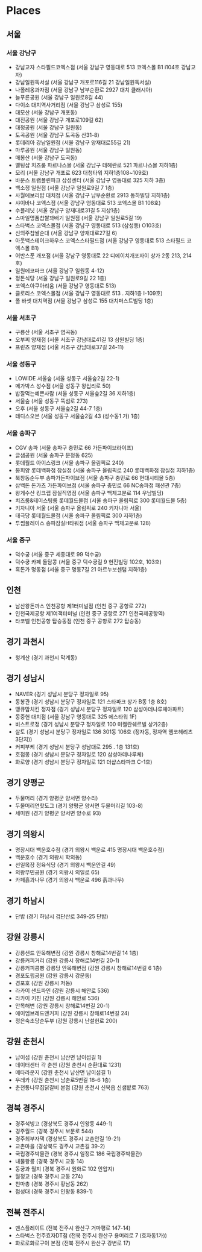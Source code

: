 # Places
## 서울
### 서울 강남구
* 강남교자 스타필드코엑스점 (서울 강남구 영동대로 513 코엑스몰 B1 i104호 강남교자)
* 강남일원독서실 (서울 강남구 개포로116길 21 강남일원독서실)
* 나폴레옹과자점 (서울 강남구 남부순환로 2927 대치 클래시아)
* 늘푸른공원 (서울 강남구 일원로8길 44)
* 다이소 대치역사거리점 (서울 강남구 삼성로 155)
* 대모산 (서울 강남구 개포동)
* 대진공원 (서울 강남구 개포로109길 62)
* 대청공원 (서울 강남구 일원동)
* 도곡공원 (서울 강남구 도곡동 산31-8)
* 롯데리아 강남일원점 (서울 강남구 양재대로55길 21)
* 마루공원 (서울 강남구 일원동)
* 매봉산 (서울 강남구 도곡동)
* 멜팅샵 치즈룸 파르나스몰 (서울 강남구 테헤란로 521 파르나스몰 지하1층)
* 모리 (서울 강남구 개포로 623 대청타워 지하1층108~109호)
* 바운스 트램폴린파크 삼성센터 (서울 강남구 영동대로 325 지하 3층)
* 백소정 일원점 (서울 강남구 일원로9길 7 1층)
* 사월에보리밥 대치점 (서울 강남구 남부순환로 2913 동하빌딩 지하1층)
* 샤이바나 코엑스점 (서울 강남구 영동대로 513 코엑스몰 B1 108호)
* 수플레닛 (서울 강남구 양재대로31길 5 지상1층)
* 스마일명품찹쌀꽈배기 일원점 (서울 강남구 일원로5길 19)
* 스타벅스 코엑스몰점 (서울 강남구 영동대로 513 (삼성동) O103호)
* 신의주찹쌀순대 (서울 강남구 양재대로27길 6)
* 아웃백스테이크하우스 코엑스스타필드점 (서울 강남구 영동대로 513 스타필드 코엑스몰 B1)
* 어반스푼 개포점 (서울 강남구 영동대로 22 디에이치개포자이 상가 2동 213, 214호)
* 일원에코파크 (서울 강남구 일원동 4-12)
* 정돈식당 (서울 강남구 일원로9길 22 1층)
* 코엑스아쿠아리움 (서울 강남구 영동대로 513)
* 클로리스 코엑스몰점 (서울 강남구 영동대로 513 . 지하1층 I-109호)
* 폴 바셋 대치역점 (서울 강남구 삼성로 155 대치퍼스트빌딩 1층)

### 서울 서초구
* 구룡산 (서울 서초구 염곡동)
* 오부찌 양재점 (서울 서초구 강남대로41길 13 삼원빌딩 1층)
* 프릳츠 양재점 (서울 서초구 강남대로37길 24-11)

### 서울 성동구
* LOWIDE 서울숲 (서울 성동구 서울숲2길 22-1)
* 메가박스 성수점 (서울 성동구 왕십리로 50)
* 밥잘먹는예쁜사람 (서울 성동구 서울숲2길 36 지하1층)
* 서울숲 (서울 성동구 뚝섬로 273)
* 오후 (서울 성동구 서울숲2길 44-7 1층)
* 테디스오븐 (서울 성동구 서울숲2길 43 (성수동1 가) 1층)

### 서울 송파구
* CGV 송파 (서울 송파구 충민로 66 가든파이브라이프)
* 글샘공원 (서울 송파구 문정동 625)
* 롯데월드 아이스링크 (서울 송파구 올림픽로 240)
* 봉피양 롯데백화점 잠실점 (서울 송파구 올림픽로 240 롯데백화점 잠실점 지하1층)
* 북창동순두부 송파가든파이브점 (서울 송파구 충민로 66 현대시티몰 5층)
* 삼백돈 돈가츠 가든파이브점 (서울 송파구 충민로 66 NC송파점 패션관 7층)
* 왕게수산 킹크랩 잠실직영점 (서울 송파구 백제고분로 114 우남빌딩)
* 치즈룸&테이스팅룸 롯데월드몰점 (서울 송파구 올림픽로 300 롯데월드몰 5층)
* 키자니아 서울 (서울 송파구 올림픽로 240 키자니아 서울)
* 태극당 롯데월드몰점 (서울 송파구 올림픽로 300 지하1층)
* 투썸플레이스 송파잠실H타워점 (서울 송파구 백제고분로 128)

### 서울 중구
* 덕수궁 (서울 중구 세종대로 99 덕수궁)
* 덕수궁 카페 돌담콩 (서울 중구 덕수궁길 9 현진빌딩 102호, 103호)
* 흑돈가 명동점 (서울 중구 명동7길 21 아르누보센텀 지하1층)

## 인천
* 남산왕돈까스 인천공항 제1터미널점 (인천 중구 공항로 272)
* 인천국제공항 제1여객터미널 (인천 중구 공항로 271 인천국제공항역)
* 타코벨 인천공항 탑승동점 (인천 중구 공항로 272 탑승동)

## 경기 과천시
* 청계산 (경기 과천시 막계동)

## 경기 성남시
* NAVER (경기 성남시 분당구 정자일로 95)
* 동봉관 (경기 성남시 분당구 정자일로 121 스타파크 상가 B동 1층 8호)
* 땡큐맘치킨 정자점 (경기 성남시 분당구 정자일로 120 삼성아데나루체아파트)
* 몽중헌 대치점 (서울 강남구 영동대로 325 에스타워 1F)
* 비스트로정 (경기 성남시 분당구 정자일로 100 미켈란쉐르빌 상가2층)
* 살토 (경기 성남시 분당구 정자일로 136 301동 106호 (정자동, 정자역 엠코헤리츠 3단지))
* 커피부케 (경기 성남시 분당구 성남대로 295 . 1층 131호)
* 호접몽 (경기 성남시 분당구 정자일로 120 삼성아데나루체)
* 화로양 (경기 성남시 분당구 정자일로 121 더샵스타파크 C-1호)

## 경기 양평군
* 두물머리 (경기 양평군 양서면 양수리)
* 두물머리연핫도그 (경기 양평군 양서면 두물머리길 103-8)
* 세미원 (경기 양평군 양서면 양수로 93)

## 경기 의왕시
* 명장시대 백운호수점 (경기 의왕시 백운로 415 명장시대 백운호수점)
* 백운호수 (경기 의왕시 학의동)
* 선일목장 정육식당 (경기 의왕시 백운안길 49)
* 의왕무민공원 (경기 의왕시 의일로 65)
* 카페흙과나무 (경기 의왕시 백운로 496 흙과나무)

## 경기 하남시
* 단밥 (경기 하남시 검단산로 349-25 단밥)

## 강원 강릉시
* 강릉샌드 안목해변점 (강원 강릉시 창해로14번길 14 1층)
* 강릉커피거리 (강원 강릉시 창해로14번길 20-1)
* 강릉커피콩빵 강릉당 안목해변점 (강원 강릉시 창해로14번길 6 1층)
* 경포도립공원 (강원 강릉시 강문동)
* 경포호 (강원 강릉시 저동)
* 라카이 샌드파인 (강원 강릉시 해안로 536)
* 라카이 키친 (강원 강릉시 해안로 536)
* 안목해변 (강원 강릉시 창해로14번길 20-1)
* 에이엠브레드앤커피 (강원 강릉시 창해로14번길 24)
* 정은숙초당순두부 (강원 강릉시 난설헌로 200)

## 강원 춘천시
* 남이섬 (강원 춘천시 남산면 남이섬길 1)
* 데이터센터 각 춘천 (강원 춘천시 순환대로 1231)
* 메타라운지 (강원 춘천시 남산면 남이섬길 1)
* 우레카 (강원 춘천시 남춘로5번길 18-6 1층)
* 춘천통나무집닭갈비 본점 (강원 춘천시 신북읍 신샘밭로 763)

## 경북 경주시
* 경주석빙고 (경상북도 경주시 인왕동 449-1)
* 경주월드 (경북 경주시 보문로 544)
* 경주최부자댁 (경상북도 경주시 교촌안길 19-21)
* 교촌마을 (경상북도 경주시 교촌길 39-2)
* 국립경주박물관 (경북 경주시 일정로 186 국립경주박물관)
* 내물왕릉 (경북 경주시 교동 14)
* 동궁과 월지 (경북 경주시 원화로 102 안압지)
* 월정교 (경북 경주시 교동 274)
* 천마총 (경북 경주시 황남동 262)
* 첨성대 (경북 경주시 인왕동 839-1)

## 전북 전주시
* 맨스플레이트 (전북 전주시 완산구 거마평로 147-14)
* 스타벅스 전주효자DT점 (전북 전주시 완산구 용머리로 7 (효자동1가))
* 화로로화로구이 본점 (전북 전주시 완산구 강변로 17)
